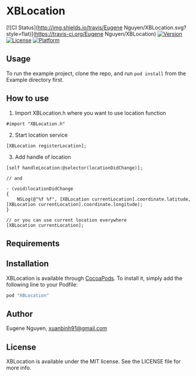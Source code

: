 # XBLocation

[![CI Status](http://img.shields.io/travis/Eugene Nguyen/XBLocation.svg?style=flat)](https://travis-ci.org/Eugene Nguyen/XBLocation)
[![Version](https://img.shields.io/cocoapods/v/XBLocation.svg?style=flat)](http://cocoapods.org/pods/XBLocation)
[![License](https://img.shields.io/cocoapods/l/XBLocation.svg?style=flat)](http://cocoapods.org/pods/XBLocation)
[![Platform](https://img.shields.io/cocoapods/p/XBLocation.svg?style=flat)](http://cocoapods.org/pods/XBLocation)

## Usage

To run the example project, clone the repo, and run `pod install` from the Example directory first.

## How to use

1. Import XBLocation.h where you want to use location function

```obj-c
#import "XBLocation.h"
```

2. Start location service

```objc-c
[XBLocation registerLocation];
```

3. Add handle of location 

```obj-c
[self handleLocation:@selector(locationDidChange)];

// and

- (void)locationDidChange
{
    NSLog(@"%f %f", [XBLocation currentLocation].coordinate.latitude, [XBLocation currentLocation].coordinate.longitude);
}

// or you can use current location everywhere 
[XBLocation currentLocation];

```

## Requirements

## Installation

XBLocation is available through [CocoaPods](http://cocoapods.org). To install
it, simply add the following line to your Podfile:

```ruby
pod "XBLocation"
```

## Author

Eugene Nguyen, xuanbinh91@gmail.com

## License

XBLocation is available under the MIT license. See the LICENSE file for more info.
